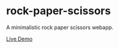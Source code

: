 # rock-paper-scissors
A minimalistic rock paper scissors webapp.

[Live Demo](https://huzefazaheer.github.io/rock-paper-scissors/)
